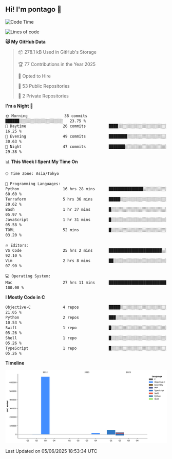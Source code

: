 ## Hi! I'm pontago 👋

<!--START_SECTION:waka-->
![Code Time](http://img.shields.io/badge/Code%20Time-288%20hrs%2032%20mins-blue)

![Lines of code](https://img.shields.io/badge/From%20Hello%20World%20I%27ve%20Written-752.8%20thousand%20lines%20of%20code-blue)

**🐱 My GitHub Data** 

> 📦 278.1 kB Used in GitHub's Storage 
 > 
> 🏆 77 Contributions in the Year 2025
 > 
> 💼 Opted to Hire
 > 
> 📜 53 Public Repositories 
 > 
> 🔑 2 Private Repositories 
 > 
**I'm a Night 🦉** 

```text
🌞 Morning                38 commits          ██████░░░░░░░░░░░░░░░░░░░   23.75 % 
🌆 Daytime                26 commits          ████░░░░░░░░░░░░░░░░░░░░░   16.25 % 
🌃 Evening                49 commits          ████████░░░░░░░░░░░░░░░░░   30.63 % 
🌙 Night                  47 commits          ███████░░░░░░░░░░░░░░░░░░   29.38 % 
```


📊 **This Week I Spent My Time On** 

```text
🕑︎ Time Zone: Asia/Tokyo

💬 Programming Languages: 
Python                   16 hrs 28 mins      ███████████████░░░░░░░░░░   60.60 % 
Terraform                5 hrs 36 mins       █████░░░░░░░░░░░░░░░░░░░░   20.62 % 
Bash                     1 hr 37 mins        █░░░░░░░░░░░░░░░░░░░░░░░░   05.97 % 
JavaScript               1 hr 31 mins        █░░░░░░░░░░░░░░░░░░░░░░░░   05.58 % 
TOML                     52 mins             █░░░░░░░░░░░░░░░░░░░░░░░░   03.20 % 

🔥 Editors: 
VS Code                  25 hrs 2 mins       ███████████████████████░░   92.10 % 
Vim                      2 hrs 8 mins        ██░░░░░░░░░░░░░░░░░░░░░░░   07.90 % 

💻 Operating System: 
Mac                      27 hrs 11 mins      █████████████████████████   100.00 % 
```

**I Mostly Code in C** 

```text
Objective-C              4 repos             █████░░░░░░░░░░░░░░░░░░░░   21.05 % 
Python                   2 repos             ███░░░░░░░░░░░░░░░░░░░░░░   10.53 % 
Swift                    1 repo              █░░░░░░░░░░░░░░░░░░░░░░░░   05.26 % 
Shell                    1 repo              █░░░░░░░░░░░░░░░░░░░░░░░░   05.26 % 
TypeScript               1 repo              █░░░░░░░░░░░░░░░░░░░░░░░░   05.26 % 
```



**Timeline**

![Lines of Code chart](https://raw.githubusercontent.com/pontago/pontago/main/assets/bar_graph.png)


 Last Updated on 05/06/2025 18:53:34 UTC
<!--END_SECTION:waka-->
